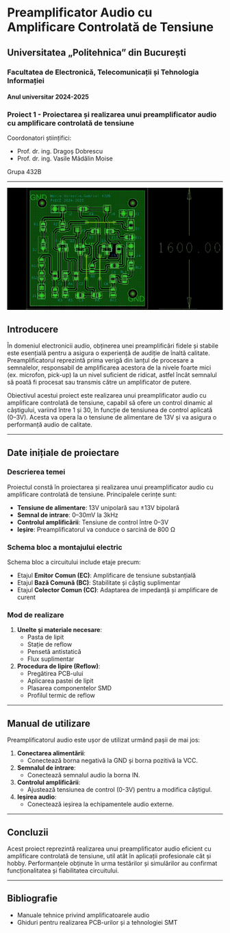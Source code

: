 # Preamplificator Audio cu Amplificare Controlată de Tensiune

## Universitatea „Politehnica” din București
### Facultatea de Electronică, Telecomunicații și Tehnologia Informației
#### Anul universitar 2024-2025

### Proiect 1 - Proiectarea și realizarea unui preamplificator audio cu amplificare controlată de tensiune

Coordonatori științifici:
- Prof. dr. ing. Dragoș Dobrescu
- Prof. dr. ing. Vasile Mădălin Moise

Grupa 432B

---

![1.](Layout/pcb.jpg?raw=true "Title")



## Introducere

În domeniul electronicii audio, obținerea unei preamplificări fidele și stabile este esențială pentru a asigura o experiență de audiție de înaltă calitate. Preamplificatorul reprezintă prima verigă din lanțul de procesare a semnalelor, responsabil de amplificarea acestora de la nivele foarte mici (ex. microfon, pick-up) la un nivel suficient de ridicat, astfel încât semnalul să poată fi procesat sau transmis către un amplificator de putere.

Obiectivul acestui proiect este realizarea unui preamplificator audio cu amplificare controlată de tensiune, capabil să ofere un control dinamic al câștigului, variind între 1 și 30, în funcție de tensiunea de control aplicată (0–3V). Acesta va opera la o tensiune de alimentare de 13V și va asigura o performanță audio de calitate.

---

## Date inițiale de proiectare

### Descrierea temei

Proiectul constă în proiectarea și realizarea unui preamplificator audio cu amplificare controlată de tensiune. Principalele cerințe sunt:
- **Tensiune de alimentare**: 13V unipolară sau ±13V bipolară
- **Semnal de intrare**: 0–30mV la 3kHz
- **Controlul amplificării**: Tensiune de control între 0–3V
- **Ieșire**: Preamplificatorul va conduce o sarcină de 800 Ω

### Schema bloc a montajului electric

Schema bloc a circuitului include etaje precum:
- Etajul **Emitor Comun (EC)**: Amplificare de tensiune substanțială
- Etajul **Bază Comună (BC)**: Stabilitate și câștig suplimentar
- Etajul **Colector Comun (CC)**: Adaptarea de impedanță și amplificare de curent


### Mod de realizare

1. **Unelte și materiale necesare**:
    - Pasta de lipit
    - Stație de reflow
    - Pensetă antistatică
    - Flux suplimentar
2. **Procedura de lipire (Reflow)**:
    - Pregătirea PCB-ului
    - Aplicarea pastei de lipit
    - Plasarea componentelor SMD
    - Profilul termic de reflow

---

## Manual de utilizare

Preamplificatorul audio este ușor de utilizat urmând pașii de mai jos:
1. **Conectarea alimentării**:
    - Conectează borna negativă la GND și borna pozitivă la VCC.
2. **Semnalul de intrare**:
    - Conectează semnalul audio la borna IN.
3. **Controlul amplificării**:
    - Ajustează tensiunea de control (0-3V) pentru a modifica câștigul.
4. **Ieșirea audio**:
    - Conectează ieșirea la echipamentele audio externe.

---

## Concluzii

Acest proiect reprezintă realizarea unui preamplificator audio eficient cu amplificare controlată de tensiune, util atât în aplicații profesionale cât și hobby. Performanțele obținute în urma testărilor și simulărilor au confirmat funcționalitatea și fiabilitatea circuitului.

---

## Bibliografie

- Manuale tehnice privind amplificatoarele audio
- Ghiduri pentru realizarea PCB-urilor și a tehnologiei SMT


